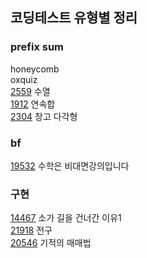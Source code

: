 ## 코딩테스트 유형별 정리

### prefix sum
honeycomb <br>
oxquiz <br>
[2559](https://www.acmicpc.net/problem/2559) 수열<br>
[1912](https://www.acmicpc.net/problem/1912) 연속합<br>
[2304](https://www.acmicpc.net/problem/2304) 창고 다각형<br>

### bf
[19532](https://www.acmicpc.net/problem/19532) 수학은 비대면강의입니다<br>

### 구현
[14467](https://www.acmicpc.net/problem/14467) 소가 길을 건너간 이유1<br>
[21918](https://www.acmicpc.net/problem/21918) 전구<br>
[20546](https://www.acmicpc.net/problem/20546) 기적의 매매법<br>
